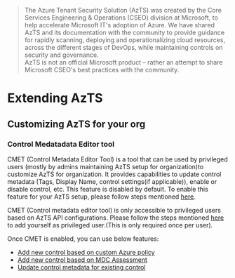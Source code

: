 > The Azure Tenant Security Solution (AzTS) was created by the Core Services Engineering & Operations (CSEO) division at Microsoft, to help accelerate Microsoft IT's adoption of Azure. We have shared AzTS and its documentation with the community to provide guidance for rapidly scanning, deploying and operationalizing cloud resources, across the different stages of DevOps, while maintaining controls on security and governance.
<br>AzTS is not an official Microsoft product – rather an attempt to share Microsoft CSEO's best practices with the community.

# Extending AzTS

## Customizing AzTS for your org

### Control Medatadata Editor tool
CMET (Control Metadata Editor Tool) is a tool that can be used by privileged users (mostly by admins maintaining AzTS setup for organization)to customize AzTS for organization. It provides capabilities to update control metadata (Tags, Display Name, control settings(if applicable)), enable or disable control, etc.
This feature is disabled by default. To enable this feature for your AzTS setup, please follow steps mentioned [here](../Extending%20AzTS/Prerequisites.md#prerequisite-azts-configurations-to-enable-control-medatadata-editor-tool).

CMET (Control metadata editor tool) is only accessible to privileged users based on AzTS API configurations. Please follow the steps mentioned [here](../06-Customizing%20AzTS%20for%20your%20org/Extending%20AzTS/Prerequisites.md#access-to-cmet-control-metadata-editor-tool) to add yourself as privileged user.(This is only required once per user).

Once CMET is enabled, you can use below features:

   - [Add new control based on custom Azure policy](/06-Customizing%20AzTS%20for%20your%20org/Extending%20AzTS/AddControlForPolicy.md)
   - [Add new control based on MDC Assessment](/06-Customizing%20AzTS%20for%20your%20org/Extending%20AzTS/AddControlForAssessment.md) 
   - [Update control metadata for existing control](../06-Customizing%20AzTS%20for%20your%20org/Extending%20AzTS/UpdateControlMetadata.md)
   









